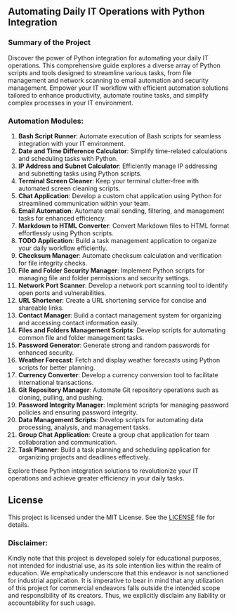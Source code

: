 ## Automating Daily IT Operations with Python Integration

### **Summary of the Project**
Discover the power of Python integration for automating your daily IT operations. This comprehensive guide explores a diverse array of Python scripts and tools designed to streamline various tasks, from file management and network scanning to email automation and security management. Empower your IT workflow with efficient automation solutions tailored to enhance productivity, automate routine tasks, and simplify complex processes in your IT environment.

### **Automation Modules:**
1. **Bash Script Runner**: Automate execution of Bash scripts for seamless integration with your IT environment.
2. **Date and Time Difference Calculator**: Simplify time-related calculations and scheduling tasks with Python.
3. **IP Address and Subnet Calculator**: Efficiently manage IP addressing and subnetting tasks using Python scripts.
4. **Terminal Screen Cleaner**: Keep your terminal clutter-free with automated screen cleaning scripts.
5. **Chat Application**: Develop a custom chat application using Python for streamlined communication within your team.
6. **Email Automation**: Automate email sending, filtering, and management tasks for enhanced efficiency.
7. **Markdown to HTML Converter**: Convert Markdown files to HTML format effortlessly using Python scripts.
8. **TODO Application**: Build a task management application to organize your daily workflow efficiently.
9. **Checksum Manager**: Automate checksum calculation and verification for file integrity checks.
10. **File and Folder Security Manager**: Implement Python scripts for managing file and folder permissions and security settings.
11. **Network Port Scanner**: Develop a network port scanning tool to identify open ports and vulnerabilities.
12. **URL Shortener**: Create a URL shortening service for concise and shareable links.
13. **Contact Manager**: Build a contact management system for organizing and accessing contact information easily.
14. **Files and Folders Management Scripts**: Develop scripts for automating common file and folder management tasks.
15. **Password Generator**: Generate strong and random passwords for enhanced security.
16. **Weather Forecast**: Fetch and display weather forecasts using Python scripts for better planning.
17. **Currency Converter**: Develop a currency conversion tool to facilitate international transactions.
18. **Git Repository Manager**: Automate Git repository operations such as cloning, pulling, and pushing.
19. **Password Integrity Manager**: Implement scripts for managing password policies and ensuring password integrity.
20. **Data Management Scripts**: Develop scripts for automating data processing, analysis, and management tasks.
21. **Group Chat Application**: Create a group chat application for team collaboration and communication.
22. **Task Planner**: Build a task planning and scheduling application for organizing projects and deadlines effectively.

Explore these Python integration solutions to revolutionize your IT operations and achieve greater efficiency in your daily tasks.

## **License**
This project is licensed under the MIT License. See the [LICENSE](https://github.com/kavineksith/Automating-Daily-IT-Operations-with-Python-Integration/blob/main/LICENSE) file for details.

### **Disclaimer:**
Kindly note that this project is developed solely for educational purposes, not intended for industrial use, as its sole intention lies within the realm of education. We emphatically underscore that this endeavor is not sanctioned for industrial application. It is imperative to bear in mind that any utilization of this project for commercial endeavors falls outside the intended scope and responsibility of its creators. Thus, we explicitly disclaim any liability or accountability for such usage.